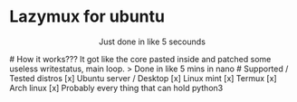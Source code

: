 # Lazymux for ubuntu
<p align="center">Just done in like 5 secounds</p>
# How it works???
It got like the core pasted inside and patched some useless writestatus, main loop.
> Done in like 5 mins in nano
# Supported / Tested distros
[x] Ubuntu server / Desktop
[x] Linux mint
[x] Termux
[x] Arch linux
[x] Probably every thing that can hold python3
